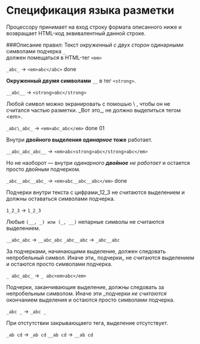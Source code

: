 # Спецификация языка разметки

Процессору принимает на вход строку формата описанного ниже и возвращает HTML-код эквивалентный данной строке.

###Описание правил:
Текст 
_окруженный с двух сторон_  одинарными символами подчерка `_`  
должен помещаться в HTML-тег `<em>`
  
`_abc_` -> `<em>abc</abc>` done


__Окруженный двумя символами__ `__` в тег `<strong>`. 

`__abc__` -> `<strong>abc</strong>`


Любой символ можно экранировать с помошью \ , чтобы он не считался частью разметки. 
\_Вот это\_, не должно выделиться тегом \<em\>.

`_abc\_abc_` -> `<em>abc_abc</em>` done 01

Внутри __двойного выделения _одинарное_ тоже__ работает.

`__abc_abc_abc__` -> `<em>abc<strong>abc</strong>abc</em>` 

Но не наоборот — внутри _одинарного __двойное__ не работает_ и остается просто двойным подчерком.

`_abc__abc__abc_` -> `<em>abc__abc__abc</em>` done

Подчерки внутри текста c цифрами_12_3 не считаются выделением и должны оставаться символами подчерка.

`1_2_3` -> `1_2_3`

Любые `(__, _) или (_, __)` непарные символы не считаются выделением.

`__abc_abc` -> `__abc_abc`
`_abc__abc` -> `_abc__abc`

За подчерками, начинающими выделение, должен следовать непробельный символ. Иначе эти_ подчерки_ не считаются выделением 
и остаются просто символами подчерка.

`_ abc_abc_` -> `_ abc<em>abc</em>`

Подчерки, заканчивающие выделение, должны следовать за непробельным символом. Иначе эти _подчерки _не считаются_ окончанием выделения 
и остаются просто символами подчерка.

`_abc _` -> `_abc _`

При отстутствии закрывающаего тега, выделение отсутствует. 

`_ab cd` -> `_ab cd`
`__ab cd` -> `__ab cd`
